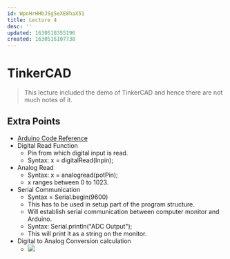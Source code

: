 ```yaml
---
id: WpnHrHHbJSgSeXE8haX51
title: Lecture 4
desc: ''
updated: 1630518355196
created: 1630516107738
---
```


# TinkerCAD
> This lecture included the demo of TinkerCAD and hence there are not much notes of it.

## Extra Points
* [Arduino Code Reference](https://www.arduino.cc/reference/en/)
* Digital Read Function
    * Pin from which digital input is read.
    * Syntax: x = digitalRead(Inpin);
* Analog Read
    * Syntax: x = analogread(potPin);
    * x ranges between 0 to 1023.
* Serial Communication
    * Syntax = Serial.begin(9600)
    * This has to be used in setup part of the program structure.
    * Will establish serial communication between computer monitor and Arduino.
    * Syntax: Serial.println("ADC Output");
    * This will print it as a string on the monitor.
* Digital to Analog Conversion calculation
    * ![](/assets/images/2021-09-01-23-10-27.png)